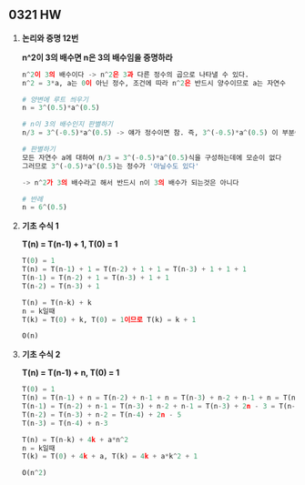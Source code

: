 ## 0321 HW

1. **논리와 증명 12번**

   **n^2이 3의 배수면 n은 3의 배수임을 증명하라**

   ```python
   n^2이 3의 배수이다 -> n^2은 3과 다른 정수의 곱으로 나타낼 수 있다.
   n^2 = 3*a, a는 0이 아닌 정수, 조건에 따라 n^2은 반드시 양수이므로 a는 자연수
   
   # 양변에 루트 씌우기
   n = 3^(0.5)*a^(0.5)
   
   # n이 3의 배수인지 판별하기
   n/3 = 3^(-0.5)*a^(0.5) -> 얘가 정수이면 참. 즉, 3^(-0.5)*a^(0.5) 이 부분이 정수인지 아닌지 판별해야 한다
   
   # 판별하기
   모든 자연수 a에 대하여 n/3 = 3^(-0.5)*a^(0.5)식을 구성하는데에 모순이 없다
   그러므로 3^(-0.5)*a^(0.5)는 정수가 '아닐수도 있다'
   
   -> n^2가 3의 배수라고 해서 반드시 n이 3의 배수가 되는것은 아니다
   
   # 반례
   n = 6^(0.5)
   ```

   

2. **기초 수식 1**

   **T(n) = T(n-1) + 1, T(0) = 1**

   ```python
   T(0) = 1
   T(n) = T(n-1) + 1 = T(n-2) + 1 + 1 = T(n-3) + 1 + 1 + 1
   T(n-1) = T(n-2) + 1 = T(n-3) + 1 + 1
   T(n-2) = T(n-3) + 1
   
   T(n) = T(n-k) + k
   n = k일때
   T(k) = T(0) + k, T(0) = 1이므로 T(k) = k + 1
   
   O(n)
   ```



3. **기초 수식 2**

   **T(n) = T(n-1) + n, T(0) = 1**

   ```python
   T(0) = 1
   T(n) = T(n-1) + n = T(n-2) + n-1 + n = T(n-3) + n-2 + n-1 + n = T(n-3) + 3n - 3 = T(n-4) + 4n - 6
   T(n-1) = T(n-2) + n-1 = T(n-3) + n-2 + n-1 = T(n-3) + 2n - 3 = T(n-4) + 3n - 6
   T(n-2) = T(n-3) + n-2 = T(n-4) + 2n - 5
   T(n-3) = T(n-4) + n-3
   
   T(n) = T(n-k) + 4k + a*n^2
   n = k일때
   T(k) = T(0) + 4k + a, T(k) = 4k + a*k^2 + 1
   
   O(n^2)
   ```

   